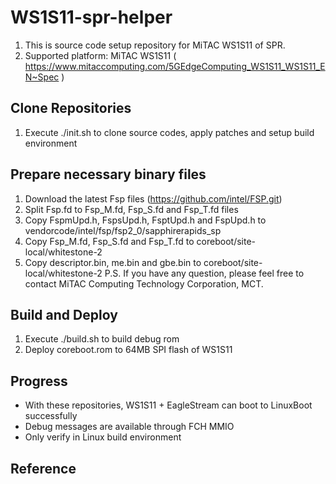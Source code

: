# WS1S11-spr-helper

1. This is source code setup repository for MiTAC WS1S11 of SPR.
2. Supported platform: MiTAC WS1S11  ( https://www.mitaccomputing.com/5GEdgeComputing_WS1S11_WS1S11_EN~Spec )


## Clone Repositories

1. Execute ./init.sh to clone source codes, apply patches and setup build environment


## Prepare necessary binary files

1. Download the latest Fsp files (https://github.com/intel/FSP.git)
2. Split Fsp.fd to Fsp_M.fd, Fsp_S.fd and Fsp_T.fd files
3. Copy FspmUpd.h, FspsUpd.h, FsptUpd.h and FspUpd.h to vendorcode/intel/fsp/fsp2_0/sapphirerapids_sp
4. Copy Fsp_M.fd, Fsp_S.fd and Fsp_T.fd to coreboot/site-local/whitestone-2
5. Copy descriptor.bin, me.bin and gbe.bin to coreboot/site-local/whitestone-2
P.S. If you have any question, please feel free to contact MiTAC Computing Technology Corporation, MCT.


## Build and Deploy

1. Execute ./build.sh to build debug rom
2. Deploy coreboot.rom to 64MB SPI flash of WS1S11


## Progress

- With these repositories, WS1S11 + EagleStream can boot to LinuxBoot successfully
- Debug messages are available through FCH MMIO
- Only verify in Linux build environment


## Reference

